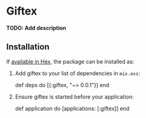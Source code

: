 # Giftex

**TODO: Add description**

## Installation

If [available in Hex](https://hex.pm/docs/publish), the package can be installed as:

  1. Add giftex to your list of dependencies in `mix.exs`:

        def deps do
          [{:giftex, "~> 0.0.1"}]
        end

  2. Ensure giftex is started before your application:

        def application do
          [applications: [:giftex]]
        end
